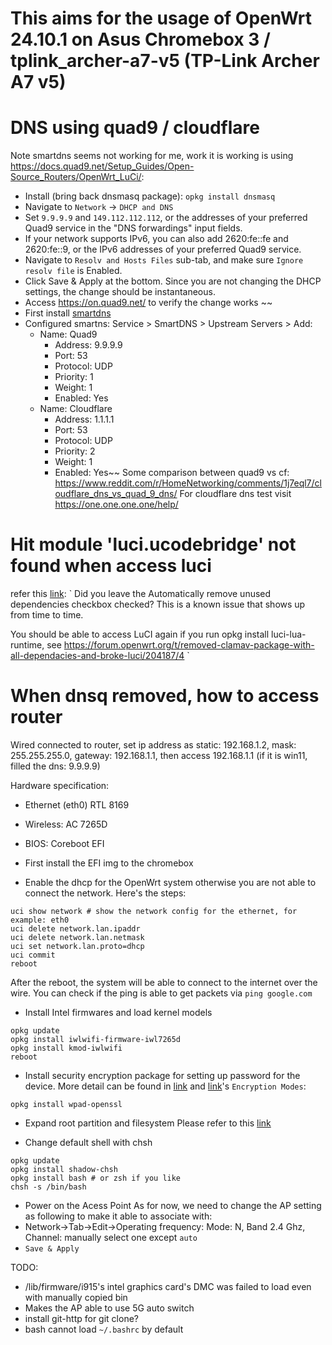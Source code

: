 # This aims for the usage of OpenWrt 24.10.1 on Asus Chromebox 3 / tplink_archer-a7-v5 (TP-Link Archer A7 v5)

# DNS using quad9 / cloudflare
Note smartdns seems not working for me, work it is working is using https://docs.quad9.net/Setup_Guides/Open-Source_Routers/OpenWrt_LuCi/:
- Install (bring back dnsmasq package): `opkg install dnsmasq`
- Navigate to `Network` -> `DHCP and DNS`
- Set `9.9.9.9` and `149.112.112.112`, or the addresses of your preferred Quad9 service in the "DNS forwardings" input fields.
- If your network supports IPv6, you can also add 2620:fe::fe and 2620:fe::9, or the IPv6 addresses of your preferred Quad9 service.
- Navigate to `Resolv and Hosts Files` sub-tab, and make sure `Ignore resolv file` is Enabled.
- Click Save & Apply at the bottom. Since you are not changing the DHCP settings, the change should be instantaneous.
- Access https://on.quad9.net/ to verify the change works
~~
- First install [smartdns](https://pymumu.github.io/smartdns/)
- Configured smartns: Service > SmartDNS > Upstream Servers > Add:
  - Name: Quad9
    - Address: 9.9.9.9
    - Port: 53
    - Protocol: UDP
    - Priority: 1
    - Weight: 1
    - Enabled: Yes
  - Name: Cloudflare
    - Address: 1.1.1.1
    - Port: 53
    - Protocol: UDP
    - Priority: 2
    - Weight: 1
    - Enabled: Yes~~
Some comparison between quad9 vs cf: https://www.reddit.com/r/HomeNetworking/comments/1j7eql7/cloudflare_dns_vs_quad_9_dns/
For cloudflare dns test visit https://one.one.one.one/help/


# Hit module 'luci.ucodebridge' not found when access luci
refer this [link](https://github.com/openwrt/luci/issues/7314):
`
Did you leave the Automatically remove unused dependencies checkbox checked? This is a known issue that shows up from time to time.

You should be able to access LuCI again if you run opkg install luci-lua-runtime, see https://forum.openwrt.org/t/removed-clamav-package-with-all-dependacies-and-broke-luci/204187/4
`

# When dnsq removed, how to access router
Wired connected to router, set ip address as static: 192.168.1.2, mask: 255.255.255.0, gateway: 192.168.1.1, then access 192.168.1.1 (if it is win11, filled the dns: 9.9.9.9)

Hardware specification:
- Ethernet (eth0) RTL 8169
- Wireless: AC 7265D
- BIOS: Coreboot EFI


- First install the EFI img to the chromebox
- Enable the dhcp for the OpenWrt system otherwise you are not able to connect the network. Here's the steps:
```
uci show network # show the network config for the ethernet, for example: eth0
uci delete network.lan.ipaddr
uci delete network.lan.netmask
uci set network.lan.proto=dhcp
uci commit
reboot
```
After the reboot, the system will be able to connect to the internet over the wire. You can check if the ping is able to get packets via `ping google.com`

- Install Intel firmwares and load kernel models
```
opkg update
opkg install iwlwifi-firmware-iwl7265d
opkg install kmod-iwlwifi
reboot
```

- Install security encryption package for setting up password for the device. More detail can be found in [link](https://openwrt.org/docs/guide-user/network/wifi/encryption) and [link](https://openwrt.org/docs/guide-user/network/wifi/basic#wpa_modes)'s `Encryption Modes`:
```
opkg install wpad-openssl
```

- Expand root partition and filesystem
Please refer to this [link](https://openwrt.org/docs/guide-user/advanced/expand_root)


- Change default shell with chsh
```
opkg update
opkg install shadow-chsh
opkg install bash # or zsh if you like
chsh -s /bin/bash
```

- Power on the Acess Point
As for now, we need to change the AP setting as following to make it able to associate with:
- Network->Tab->Edit->Operating frequency: Mode: N, Band 2.4 Ghz, Channel: manually select one except `auto`
- `Save & Apply`

TODO:
- /lib/firmware/i915's intel graphics card's DMC was failed to load even with manually copied bin
- Makes the AP able to use 5G auto switch
- install git-http for git clone?
- bash cannot load `~/.bashrc` by default

